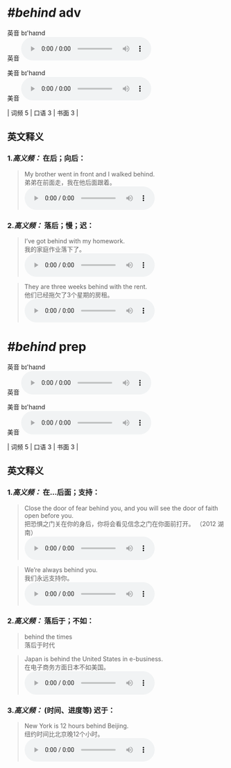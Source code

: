 # ***\#behind*** adv
英音 bɪ'haɪnd  
英音
<audio src="./media/behind-B.aac" controls="controls"></audio>

美音 bɪ'haɪnd  
美音
<audio src="./media/behind.aac" controls="controls"></audio>



| 词频 5 | 口语 3 | 书面 3 |  

英文释义
---
### 1.*高义频：* **在后；向后：**  

 > My brother went in front and I walked behind.   
 > 弟弟在前面走，我在他后面跟着。    
<audio src="./media/5-behind.aac" controls="controls"></audio>

### 2.*高义频：* **落后；慢；迟：**  

 > I’ve got behind with my homework.   
 > 我的家庭作业落下了。    
<audio src="./media/6-behind.aac" controls="controls"></audio>

 > They are three weeks behind with the rent.   
 > 他们已经拖欠了3个星期的房租。    
<audio src="./media/7-behind.aac" controls="controls"></audio>


# ***\#behind*** prep
英音 bɪ'haɪnd  
英音
<audio src="./media/behind-B.aac" controls="controls"></audio>

美音 bɪ'haɪnd  
美音
<audio src="./media/behind.aac" controls="controls"></audio>



| 词频 5 | 口语 3 | 书面 3 |  

英文释义
---
### 1.*高义频：* **在…后面；支持：**  

 > Close the door of fear behind you, and you will see the door of faith open before you.   
 > 把恐惧之门关在你的身后，你将会看见信念之门在你面前打开。  （2012 湖南）  
<audio src="./media/P48 behind1.aac" controls="controls"></audio>

 > We’re always behind you.  
 > 我们永远支持你。    
<audio src="./media/2-behind.aac" controls="controls"></audio>

### 2.*高义频：* **落后于；不如：**  

 > behind the times   
 > 落后于时代    

 > Japan is behind the United States in e-business.   
 > 在电子商务方面日本不如美国。    
<audio src="./media/3-behind.aac" controls="controls"></audio>

### 3.*高义频：* **(时间、进度等) 迟于：**  

 > New York is 12 hours behind Beijing.   
 > 纽约时间比北京晚12个小时。    
<audio src="./media/4-behind.aac" controls="controls"></audio>



